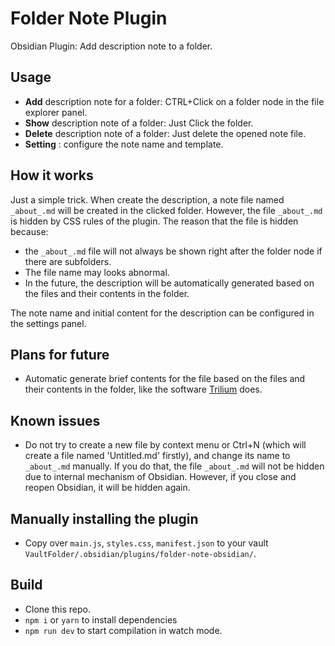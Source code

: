 # Folder Note Plugin

Obsidian Plugin: Add description note to a folder. 

## Usage

- **Add** description note for a folder: CTRL+Click on a folder node in the file explorer panel.
- **Show** description note of a folder: Just Click the folder.
- **Delete** description note of a folder: Just delete the opened note file.
- **Setting** : configure the note name and template.

## How it works

Just a simple trick. When create the description, a note file named `_about_.md` will be created in the clicked folder. However, the file `_about_.md` is hidden by CSS rules of the plugin. The reason that the file is hidden because:

- the `_about_.md` file will not always be shown right after the folder node if there are subfolders.
- The file name may looks abnormal.
- In the future, the description will be automatically generated based on the files and their contents in the folder. 

The note name and initial content for the description can be configured in the settings panel.

## Plans for future

- Automatic generate brief contents for the file based on the files and their contents in the folder, like the software [Trilium](https://github.com/zadam/trilium) does. 

## Known issues

- Do not try to create a new file by context menu or Ctrl+N (which will create a file named 'Untitled.md' firstly), and change its name to  `_about_.md` manually. If you do that, the file  `_about_.md` will not be hidden due to internal mechanism of Obsidian. However, if you close and reopen Obsidian, it will be hidden again.

## Manually installing the plugin

- Copy over `main.js`, `styles.css`, `manifest.json` to your vault `VaultFolder/.obsidian/plugins/folder-note-obsidian/`.

## Build

- Clone this repo.
- `npm i` or `yarn` to install dependencies
- `npm run dev` to start compilation in watch mode.
